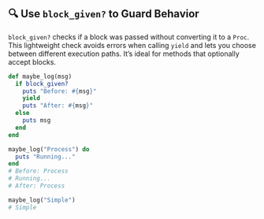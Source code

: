 ## 🔍 Use `block_given?` to Guard Behavior

`block_given?` checks if a block was passed without converting it to a `Proc`. This lightweight check avoids errors when calling `yield` and lets you choose between different execution paths. It’s ideal for methods that optionally accept blocks.

```ruby
def maybe_log(msg)
  if block_given?
    puts "Before: #{msg}"
    yield
    puts "After: #{msg}"
  else
    puts msg
  end
end

maybe_log("Process") do
  puts "Running..."
end
# Before: Process
# Running...
# After: Process

maybe_log("Simple")
# Simple
```